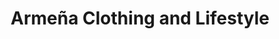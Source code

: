 ---
title: "Armeña Clothing and Lifestyle"
url: /lubang-occidental-mindoro/armena-clothing-and-lifestyle/
shop: Kleidung
---